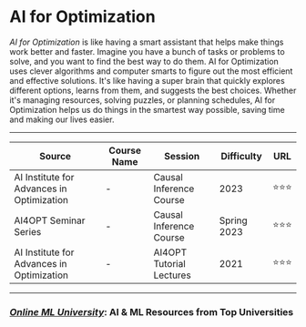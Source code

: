 # **AI for Optimization**

*AI for Optimization* is like having a smart assistant that helps make things work better and faster. Imagine you have a bunch of tasks or problems to solve, and you want to find the best way to do them. AI for Optimization uses clever algorithms and computer smarts to figure out the most efficient and effective solutions. It's like having a super brain that quickly explores different options, learns from them, and suggests the best choices. Whether it's managing resources, solving puzzles, or planning schedules, AI for Optimization helps us do things in the smartest way possible, saving time and making our lives easier.

---

| Source  | Course Name | Session | Difficulty | URL |
| --- | --- | --- | --- | --- |
| AI Institute for Advances in Optimization | - | Causal Inference Course | 2023 | ⭐⭐⭐ | [Yoututbe](https://www.youtube.com/playlist?list=PLcip-Gs_jEK_l2pNG8V_0UDK9jyPtLyuq) |
| AI4OPT Seminar Series | - | Causal Inference Course | Spring 2023 | ⭐⭐⭐ | [Yoututbe](https://www.youtube.com/playlist?list=PLcip-Gs_jEK9D75DHIxrhm0Au6eToBdcl) |
| AI Institute for Advances in Optimization | - | AI4OPT Tutorial Lectures | 2021 | ⭐⭐⭐ | [Yoututbe](https://www.youtube.com/playlist?list=PLcip-Gs_jEK9qKEXiqM0Y8TlrqLhJxkl7) |





---
### [***Online ML University***]((https://github.com/azminewasi/online-ml-university/)): **AI & ML Resources from Top Universities**